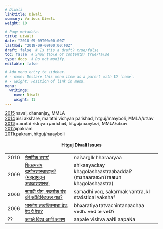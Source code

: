 ```yaml
---
# Diwali
linktitle: Diwali
summary: Various Diwali
weight: 10

# Page metadata.
title: Diwali
date: "2018-09-09T00:00:00Z"
lastmod: "2018-09-09T00:00:00Z"
draft: false  # Is this a draft? true/false
toc: false  # Show table of contents? true/false
type: docs  # Do not modify.
editable: false

# Add menu entry to sidebar.
# - name: Declare this menu item as a parent with ID `name`.
# - weight: Position of link in menu.
menu:
  writings:
    name: Diwali
    weight: 11
---
```



<body>

<div>
<A HREF=2015>2015</A> naval, dhananjay, MMLA<BR>
<A HREF=2014>2014</A> aisi akshare, marathi vidnyan parishad,
hitguj/maayboli, MMLA/utsav<BR>
<A HREF=2013>2013</A> marathi vidnyan parishad, hitguj/maayboli,
MMLA/utsav<BR>
<A HREF=2012>2012</A>upakram<BR>
<A HREF=2011>2011</A>upakram, hitguj/maayboli<BR>
</div>


<!-- <Center><H2>Upakram Diwali Issues</H2></center> -->
<!--
<TR>
<TD>2010</TD>
<TD>
<A HREF=http://diwali.upakram.org/node/113>
&#2350;&#2366;&#2333;&#2375;
&#2360;&#2306;&#2327;&#2368;&#2340;&#2366;&#2330;&#2375;
&#2346;&#2381;&#2352;&#2351;&#2379;&#2327; 
</A></TD>
<TD>maajhe sMgItAche prayoga</TD>
</TR>
-->

<div>
<center><H4>Hitguj Diwali Issues</H4></center>
</div>
<div>
<TABLE BORDER=0>

<TR>
<TD>2010</TD>
<TD>
<A HREF=http://vishesh.maayboli.com/node/787>
&#2344;&#2376;&#2360;&#2352;&#2381;&#2327;&#2367;&#2325;
&#2349;&#2352;&#2366;&#2352;&#2381;&#2351;&#2366; 
</A></TD>
<TD>naisargIk bharaaryaa</TD>
</TR>

<TR>
<TD>2009</TD>
<TD>
<A HREF=http://vishesh.maayboli.com/diwali-2009/651>
&#2358;&#2367;&#2325;&#2366;&#2351;&#2330;&#2306;&#2351;
&#2326;&#2327;&#2379;&#2354;&#2358;&#2366;&#2360;&#2381;&#2340;&#2381;&#2352;&#2366;&#2348;&#2342;&#2381;&#2342;&#2354;?
(&#2350;&#2361;&#2366;&#2352;&#2366;&#2359;&#2381;&#2335;&#2381;&#2352;&#2366;&#2340;&#2370;&#2344;
&#2309;&#2357;&#2325;&#2366;&#2358;&#2358;&#2366;&#2360;&#2381;&#2340;&#2381;&#2352;) 
</A></TD>
<TD>shikaayachay khagolashaastraabaddal? (mahaaraaShTraatun
khagolashaastra)</TD>
</TR>

<TR>
<TD>2008</TD>
<TD>
<A
HREF=http://vishesh.maayboli.com/node/30>&#2360;&#2350;&#2366;&#2343;&#2368;
&#2351;&#2379;&#2327;,
&#2360;&#2325;&#2352;&#2381;&#2350;&#2325; &#2351;&#2306;&#2340;&#2381;&#2352;
&#2325;&#2368;
&#2360;&#2381;&#2335;&#2373;&#2335;&#2367;&#2360;&#2381;&#2335;&#2367;&#2325;&#2354;
&#2351;&#2325;&#2381;&#2359;? </A>
</TD>
<TD>samadhi yog, sakarmak yantra, kI statistical yaksha?</TD>
</TR>

<TR>
<TD>2006</TD>
<TD>
<A HREF=http://www.maayboli.com/hitguj/messages/118369/118185.html?1161387673>
&#2349;&#2366;&#2352;&#2340;&#2368;&#2351;
&#2340;&#2340;&#2381;&#2357;&#2330;&#2367;&#2306;&#2340;&#2344;&#2366;&#2330;&#2366;
&#2357;&#2375;&#2343;&#2307; &#2357;&#2375;&#2342; &#2340;&#2375;
&#2357;&#2375;&#2337;? 
</A></TD>
<TD>bhaaratiya tatvachintanaachaa vedh: ved te veD?</TD>
</TR>

<TR>
<TD>??</TD>
<TD><A HREF=marathi_nonfic/aapale_vishwa_aaNI_aapaN.html>
&#2310;&#2346;&#2354;&#2375; &#2357;&#2367;&#2358;&#2381;&#2357;
&#2310;&#2339;&#2368; &#2310;&#2346;&#2339;
</A></TD>
<TD>aapale vishva aaNi aapaNa</TD>
</TR>

</TABLE>


</body>
